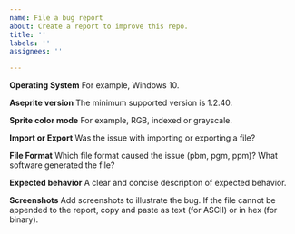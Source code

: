 ```yaml
---
name: File a bug report
about: Create a report to improve this repo.
title: ''
labels: ''
assignees: ''

---
```


**Operating System**
For example, Windows 10.

**Aseprite version**
The minimum supported version is 1.2.40.

**Sprite color mode**
For example, RGB, indexed or grayscale.

**Import or Export**
Was the issue with importing or exporting a file?

**File Format**
Which file format caused the issue (pbm, pgm, ppm)?
What software generated the file?

**Expected behavior**
A clear and concise description of expected behavior.

**Screenshots**
Add screenshots to illustrate the bug.
If the file cannot be appended to the report, copy and paste
as text (for ASCII) or in hex (for binary).